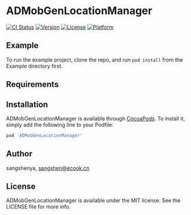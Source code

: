 # ADMobGenLocationManager

[![CI Status](https://img.shields.io/travis/sangshenya/ADMobGenLocationManager.svg?style=flat)](https://travis-ci.org/sangshenya/ADMobGenLocationManager)
[![Version](https://img.shields.io/cocoapods/v/ADMobGenLocationManager.svg?style=flat)](https://cocoapods.org/pods/ADMobGenLocationManager)
[![License](https://img.shields.io/cocoapods/l/ADMobGenLocationManager.svg?style=flat)](https://cocoapods.org/pods/ADMobGenLocationManager)
[![Platform](https://img.shields.io/cocoapods/p/ADMobGenLocationManager.svg?style=flat)](https://cocoapods.org/pods/ADMobGenLocationManager)

## Example

To run the example project, clone the repo, and run `pod install` from the Example directory first.

## Requirements

## Installation

ADMobGenLocationManager is available through [CocoaPods](https://cocoapods.org). To install
it, simply add the following line to your Podfile:

```ruby
pod 'ADMobGenLocationManager'
```

## Author

sangshenya, sangshen@ecook.cn

## License

ADMobGenLocationManager is available under the MIT license. See the LICENSE file for more info.
